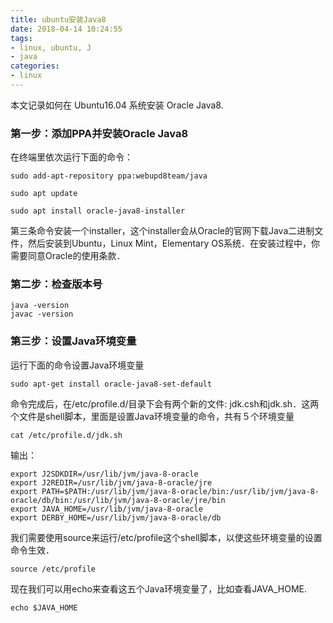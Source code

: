 ```yaml
---
title: ubuntu安装Java8
date: 2018-04-14 10:24:55
tags: 
- linux, ubuntu, J
- java
categories: 
- linux
---
```


本文记录如何在 Ubuntu16.04 系统安装 Oracle Java8.
<!-- more -->

### 第一步：添加PPA并安装Oracle Java8
在终端里依次运行下面的命令：
```
sudo add-apt-repository ppa:webupd8team/java

sudo apt update

sudo apt install oracle-java8-installer
```

第三条命令安装一个installer，这个installer会从Oracle的官网下载Java二进制文件，然后安装到Ubuntu，Linux Mint，Elementary OS系统．在安装过程中，你需要同意Oracle的使用条款．

### 第二步：检查版本号
```
java -version
javac -version
```

### 第三步：设置Java环境变量
运行下面的命令设置Java环境变量
```
sudo apt-get install oracle-java8-set-default
```
命令完成后，在/etc/profile.d/目录下会有两个新的文件: jdk.csh和jdk.sh．这两个文件是shell脚本，里面是设置Java环境变量的命令，共有５个环境变量

```
cat /etc/profile.d/jdk.sh
```
输出：
```
export J2SDKDIR=/usr/lib/jvm/java-8-oracle
export J2REDIR=/usr/lib/jvm/java-8-oracle/jre
export PATH=$PATH:/usr/lib/jvm/java-8-oracle/bin:/usr/lib/jvm/java-8-oracle/db/bin:/usr/lib/jvm/java-8-oracle/jre/bin
export JAVA_HOME=/usr/lib/jvm/java-8-oracle
export DERBY_HOME=/usr/lib/jvm/java-8-oracle/db
```

我们需要使用source来运行/etc/profile这个shell脚本，以使这些环境变量的设置命令生效．
```
source /etc/profile
```

现在我们可以用echo来查看这五个Java环境变量了，比如查看JAVA_HOME.
```
echo $JAVA_HOME
```
